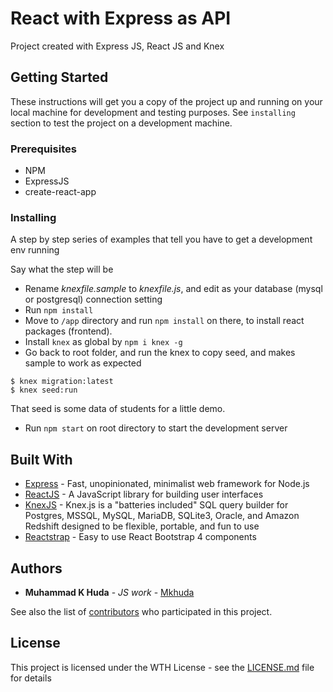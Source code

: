# React with Express as API

Project created with Express JS, React JS and Knex

## Getting Started

These instructions will get you a copy of the project up and running on your local machine for development and testing purposes. See `installing` section to test the project on a development machine.

### Prerequisites

- NPM
- ExpressJS
- create-react-app

### Installing

A step by step series of examples that tell you have to get a development env running

Say what the step will be

- Rename *knexfile.sample* to *knexfile.js*, and edit as your database (mysql or postgresql) connection setting
- Run `npm install`
- Move to `/app` directory and run `npm install` on there, to install react packages (frontend).
- Install `knex` as global by `npm i knex -g`
- Go back to root folder, and run the knex to copy seed, and makes sample to work as expected

```
$ knex migration:latest
$ knex seed:run
```

That seed is some data of students for a little demo.
- Run `npm start` on root directory to start the development server

## Built With

* [Express](https://expressjs.com/) - Fast, unopinionated, minimalist web framework for Node.js
* [ReactJS](https://reactjs.org/) - A JavaScript library for building user interfaces
* [KnexJS](http://knexjs.org/) - Knex.js is a "batteries included" SQL query builder for Postgres, MSSQL, MySQL, MariaDB, SQLite3, Oracle, and Amazon Redshift designed to be flexible, portable, and fun to use
* [Reactstrap](reactstrap.github.io) - Easy to use React Bootstrap 4 components

## Authors

* **Muhammad K Huda** - *JS work* - [Mkhuda](https://github.com/mkhuda)

See also the list of [contributors](https://github.com/mkhuda/react-express-student-routed/contributors) who participated in this project.

## License

This project is licensed under the WTH License - see the [LICENSE.md](LICENSE.md) file for details